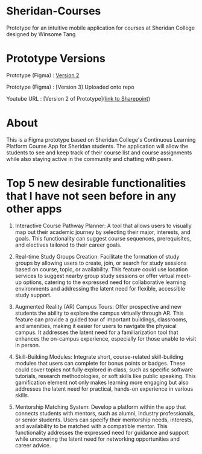 # Sheridan-Courses
Prototype for an intuitive mobile application for courses at Sheridan College designed by Winsome Tang

# Prototype Versions

Prototype (Figma) : [Version 2](https://www.figma.com/file/7yjD6vdRUxWVYLnVXccqFl/Assignment-2?type=design&node-id=0%3A1&mode=design&t=a0O25ZxAyVqXYcNW-1) 

Prototype (Figma) : [Version 3]
Uploaded onto repo

Youtube URL : [Version 2 of Prototype]([link to Sharepoint](https://sheridanc-my.sharepoint.com/:v:/g/personal/tangwins_shernet_sheridancollege_ca/EUBug4J-_lNHsO8HQGS0BUEBQQUPpbVJDHS6-f7wDPiMgA?nav=eyJyZWZlcnJhbEluZm8iOnsicmVmZXJyYWxBcHAiOiJPbmVEcml2ZUZvckJ1c2luZXNzIiwicmVmZXJyYWxBcHBQbGF0Zm9ybSI6IldlYiIsInJlZmVycmFsTW9kZSI6InZpZXciLCJyZWZlcnJhbFZpZXciOiJNeUZpbGVzTGlua0NvcHkifX0&e=Uv6Cyf))

# About 

This is a Figma prototype based on Sheridan College's Continuous Learning Platform Course App for Sheridan students. The application will allow the students to see and keep track of their course list and course assignments while also staying active in the community and chatting with peers.

# Top 5 new desirable functionalities that I have not seen before in any other apps

1. Interactive Course Pathway Planner: A tool that allows users to visually map out their academic journey by selecting their major, interests, and goals. This functionality can suggest course sequences, prerequisites, and electives tailored to their career goals.

2. Real-time Study Groups Creation: Facilitate the formation of study groups by allowing users to create, join, or search for study sessions based on course, topic, or availability. This feature could use location services to suggest nearby group study sessions or offer virtual meet-up options, catering to the expressed need for collaborative learning environments and addressing the latent need for flexible, accessible study support.

3. Augmented Reality (AR) Campus Tours: Offer prospective and new students the ability to explore the campus virtually through AR. This feature can provide a guided tour of important buildings, classrooms, and amenities, making it easier for users to navigate the physical campus. It addresses the latent need for a familiarization tool that enhances the on-campus experience, especially for those unable to visit in person.

4. Skill-Building Modules: Integrate short, course-related skill-building modules that users can complete for bonus points or badges. These could cover topics not fully explored in class, such as specific software tutorials, research methodologies, or soft skills like public speaking. This gamification element not only makes learning more engaging but also addresses the latent need for practical, hands-on experience in various skills.

5. Mentorship Matching System: Develop a platform within the app that connects students with mentors, such as alumni, industry professionals, or senior students. Users can specify their mentorship needs, interests, and availability to be matched with a compatible mentor. This functionality addresses the expressed need for guidance and support while uncovering the latent need for networking opportunities and career advice.

